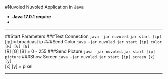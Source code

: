 #Nuvoled
Nuvoled Application in Java  
 - **Java 17.0.1 require**
 - 
***
##Start Parameters
###Test Connection
`java -jar nuvoled.jar start [ip]`  
[ip] = broadcast ip
###Send Color
`java -jar nuvoled.jar start [ip] color [R] [G] [B] `  
[R] [G] [B] = 0 - 255
###Send Picture
`java -jar nuvoled.jar start [ip] picture`
###Show Screen
`java -jar nuvoled.jar start [ip] screen [x] [y]`  
[x] [y] = pixel 
***

